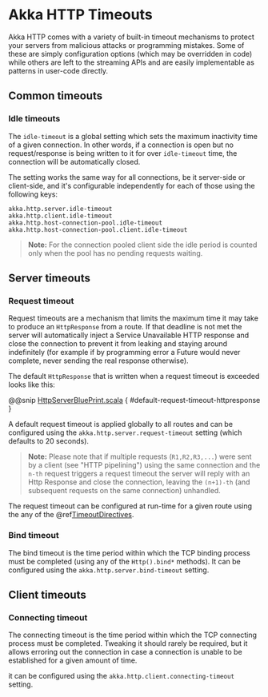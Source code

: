 <a id="http-timeouts-java"></a>
# Akka HTTP Timeouts

Akka HTTP comes with a variety of built-in timeout mechanisms to protect your servers from malicious attacks or
programming mistakes. Some of these are simply configuration options (which may be overridden in code) while others
are left to the streaming APIs and are easily implementable as patterns in user-code directly.

## Common timeouts

<a id="idle-timeouts-java"></a>
### Idle timeouts

The `idle-timeout` is a global setting which sets the maximum inactivity time of a given connection.
In other words, if a connection is open but no request/response is being written to it for over `idle-timeout` time,
the connection will be automatically closed.

The setting works the same way for all connections, be it server-side or client-side, and it's configurable
independently for each of those using the following keys:

```
akka.http.server.idle-timeout
akka.http.client.idle-timeout
akka.http.host-connection-pool.idle-timeout
akka.http.host-connection-pool.client.idle-timeout
```

> **Note:**
For the connection pooled client side the idle period is counted only when the pool has no pending requests waiting.

## Server timeouts

<a id="request-timeout-java"></a>
### Request timeout

Request timeouts are a mechanism that limits the maximum time it may take to produce an `HttpResponse` from a route.
If that deadline is not met the server will automatically inject a Service Unavailable HTTP response and close the connection
to prevent it from leaking and staying around indefinitely (for example if by programming error a Future would never complete,
never sending the real response otherwise).

The default `HttpResponse` that is written when a request timeout is exceeded looks like this:

@@snip [HttpServerBluePrint.scala](../../../../../../../akka-http-core/src/main/scala/akka/http/impl/engine/server/HttpServerBluePrint.scala) { #default-request-timeout-httpresponse }

A default request timeout is applied globally to all routes and can be configured using the
`akka.http.server.request-timeout` setting (which defaults to 20 seconds).

> **Note:**
Please note that if multiple requests (`R1,R2,R3,...`) were sent by a client (see "HTTP pipelining")
using the same connection and the `n-th` request triggers a request timeout the server will reply with an Http Response
and close the connection, leaving the `(n+1)-th` (and subsequent requests on the same connection) unhandled.

The request timeout can be configured at run-time for a given route using the any of the @ref[TimeoutDirectives](../routing-dsl/directives/timeout-directives/index.md#timeoutdirectives).

### Bind timeout

The bind timeout is the time period within which the TCP binding process must be completed (using any of the `Http().bind*` methods).
It can be configured using the `akka.http.server.bind-timeout` setting.

## Client timeouts

### Connecting timeout

The connecting timeout is the time period within which the TCP connecting process must be completed.
Tweaking it should rarely be required, but it allows erroring out the connection in case a connection
is unable to be established for a given amount of time.

it can be configured using the `akka.http.client.connecting-timeout` setting.